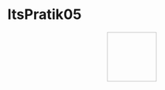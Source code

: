 # ItsPratik05
<div id ="header" align  = "center">
  <img scr="https://www.freepik.com/free-photos-vectors/cartoon-programmer" width ="100" height="100"/>
</div>
